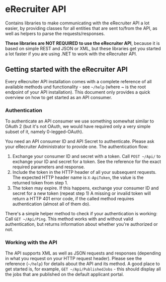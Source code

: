 # eRecruiter API

Contains libraries to make communicating with the eRecruiter API a lot easier, by providing classes for all entities that are sent to/from the API, as well as helpers to parse the requests/responses.

**These libraries are NOT REQUIRED to use the eRecruiter API**, because it is based on simple REST and JSON or XML, but these libraries get you started a lot faster if you are using .NET to work with the eRecruiter API.

## Getting started with the eRecruiter API

Every eRecruiter API installation comes with a complete reference of all available methods und functionality - see `~/help` (where ~ is the root endpoint of your API installation). This document only provides a quick overview on how to get started as an API consumer.

### Authentication

To authenticate an API consumer we use something somewhat similar to OAuth 2 (but it's not OAuth, we would have required only a very simple subset of it, namely 0-legged-OAuth).

You need an API consumer ID and API Secret to authenticate. Please ask your eRecruiter Administrator to provide one.
The authentication flow:

1. Exchange your consumer ID and secret with a token. Call `POST ~/Api/` to exchange your ID and secret for a token. See the reference for the exact required parameters and response.
2. Include the token in the HTTP header of all your subsequent requests. The expected HTTP header name is `X-ApiToken`, the value is the returned token from step 1.
3. The token may expire. If this happens, exchange your consumer ID and secret for a new token (repeat step 1)
A missing or invalid token will return a HTTP 401 error code, if the called method requires authentication (almost all of them do).

There's a simple helper method to check if your authentication is working: Call `GET ~/Api/Ping`. This method works with and without valid authentication, but returns information about whether you're authorized or not.

### Working with the API
The API supports XML as well as JSON requests and responses (depending in what you request on your HTTP request header).
Please see the reference (`~/help`) for details about the API and its method. A good place to get started is, for example, `GET ~/Api/PublishedJobs` - this should display all the jobs that are published on the default applicant portal.
